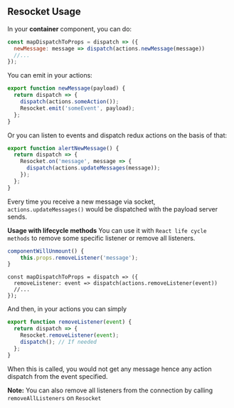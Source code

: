 ## Resocket Usage

In your **container** component, you can do:

```javascript
const mapDispatchToProps = dispatch => ({
  newMessage: message => dispatch(actions.newMessage(message))
  //...
});
```

You can emit in your actions:

```javascript
export function newMessage(payload) {
  return dispatch => {
    dispatch(actions.someAction());
    Resocket.emit('someEvent', payload);
  };
}

```

Or you can listen to events and dispatch redux actions on the basis of that:

```javascript
export function alertNewMessage() {
  return dispatch => {
    Resocket.on('message', message => {
      dispatch(actions.updateMessages(message));
    });
  };
}

```

Every time you receive a new message via socket, `actions.updateMessages()` would be dispatched with the payload server sends.

**Usage with lifecycle methods**
You can use it with `React life cycle methods` to remove some specific listener or remove all listeners.

```javascript
componentWillUnmount() {
    this.props.removeListener('message');
}
```
```
const mapDispatchToProps = dispatch => ({
  removeListener: event => dispatch(actions.removeListener(event))
  //...
});
```

And then, in your actions you can simply

```javascript
export function removeListener(event) {
  return dispatch => {
    Resocket.removeListener(event);
    dispatch(); // If needed
  };
}

```

When this is called, you would not get any message hence any action dispatch from the event specified.

**Note:** You can also remove all listeners from the connection by calling `removeAllListeners` on `Resocket`
